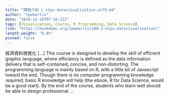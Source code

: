 ```yaml
---
title: "課程介紹 | ntpu-datavisualization.utf8.md"
author: "tpemartin"
date: "2019-12-18T07:16:21Z"
tags: [Visualization, Course, R Programming, Data Science]
link: "https://bookdown.org/tpemartin/108-1-ntpu-datavisualization/"
length_weight: "8.8%"
pinned: false
---
```


經濟資料視覺化 [...] This course is designed to develop the skill of efficient graphic language, where efficiency is defined as the data information delivery that is self-contained, concise, and non-distorting. The programming language is mainly based on R, with a little bit of Javascript toward the end. Though there is no computer programming knowledge required, basic R knowledge will help (the ebook, R for Data Science, would be a good start). By the end of the course, students who learn well should be able to design professional ...
